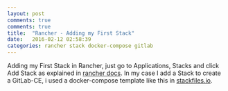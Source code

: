 ```yaml
---
layout: post
comments: true
comments: true
title:  "Rancher - Adding my First Stack"
date:   2016-02-12 02:58:39
categories: rancher stack docker-compose gitlab
---
```


Adding my First Stack in Rancher, just go to Applications, Stacks and click Add Stack as explained in [rancher docs].
In my case I add a Stack to create a GitLab-CE, i used a docker-compose template like this in [stackfiles.io].

<script src="https://stackfiles.io/embed/file/5617e9eb31f4d50100cc9d2f.js"></script>
 

[rancher docs]: <http://docs.rancher.com/rancher/rancher-ui/applications/stacks/>
[stackfiles.io]: <https://stackfiles.io/registry/5617e9eb31f4d50100cc9d2f>
